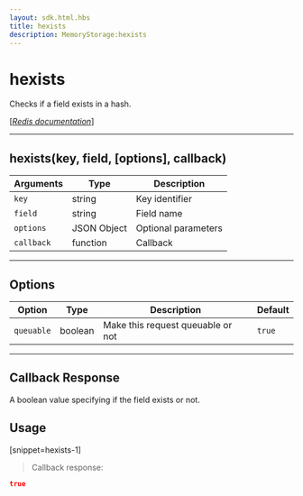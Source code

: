 ```yaml
---
layout: sdk.html.hbs
title: hexists
description: MemoryStorage:hexists
---
```

  

# hexists
Checks if a field exists in a hash.

[[_Redis documentation_]](https://redis.io/commands/hexists)

---

## hexists(key, field, [options], callback)

| Arguments | Type | Description |
|---------------|---------|----------------------------------------|
| `key` | string | Key identifier |
| `field` | string | Field name |
| `options` | JSON Object | Optional parameters |
| `callback` | function | Callback |

---

## Options

| Option | Type | Description | Default |
|---------------|---------|----------------------------------------|---------|
| `queuable` | boolean | Make this request queuable or not  | `true` |

---

## Callback Response

A boolean value specifying if the field exists or not.

## Usage

[snippet=hexists-1]
> Callback response:

```json
true
```